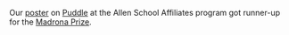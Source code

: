 ---
---

Our [poster][] on [Puddle][] at the Allen School Affiliates program got runner-up for the [Madrona Prize][mp].

[poster]: /papers/2018-affiliates-puddle-poster.pdf
[puddle]: http://misl.cs.washington.edu/projects/puddle.html
[mp]: https://www.cs.washington.edu/industrial_affiliates/madrona
